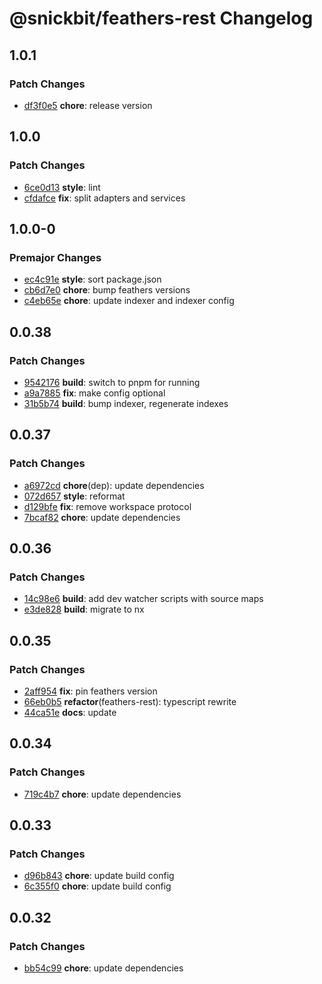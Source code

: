 # @snickbit/feathers-rest Changelog

## 1.0.1

### Patch Changes

- [df3f0e5](https://github.com/snickbit/feathers/commit/df3f0e5) **chore**:  release version

## 1.0.0

### Patch Changes

- [6ce0d13](https://github.com/snickbit/feathers/commit/6ce0d13) **style**:  lint
- [cfdafce](https://github.com/snickbit/feathers/commit/cfdafce) **fix**:  split adapters and services

## 1.0.0-0

### Premajor Changes

- [ec4c91e](https://github.com/snickbit/feathers/commit/ec4c91e) **style**:  sort package.json
- [cb6d7e0](https://github.com/snickbit/feathers/commit/cb6d7e0) **chore**:  bump feathers versions
- [c4eb65e](https://github.com/snickbit/feathers/commit/c4eb65e) **chore**:  update indexer and indexer config

## 0.0.38

### Patch Changes

- [9542176](https://github.com/snickbit/feathers/commit/9542176) **build**:  switch to pnpm for running
- [a9a7885](https://github.com/snickbit/feathers/commit/a9a7885) **fix**:  make config optional
- [31b5b74](https://github.com/snickbit/feathers/commit/31b5b74) **build**:  bump indexer, regenerate indexes

## 0.0.37

### Patch Changes

- [a6972cd](https://github.com/snickbit/feathers/commit/a6972cd) **chore**(dep):  update dependencies
- [072d657](https://github.com/snickbit/feathers/commit/072d657) **style**:  reformat
- [d129bfe](https://github.com/snickbit/feathers/commit/d129bfe) **fix**:  remove workspace protocol
- [7bcaf82](https://github.com/snickbit/feathers/commit/7bcaf82) **chore**:  update dependencies

## 0.0.36

### Patch Changes

- [14c98e6](https://github.com/snickbit/feathers/commit/14c98e6) **build**:  add dev watcher scripts with source maps
- [e3de828](https://github.com/snickbit/feathers/commit/e3de828) **build**:  migrate to nx

## 0.0.35

### Patch Changes

- [2aff954](https://github.com/snickbit/feathers/commit/2aff954) **fix**:  pin feathers version
- [66eb0b5](https://github.com/snickbit/feathers/commit/66eb0b5) **refactor**(feathers-rest):  typescript rewrite
- [44ca51e](https://github.com/snickbit/feathers/commit/44ca51e) **docs**:  update

## 0.0.34

### Patch Changes

- [719c4b7](https://github.com/snickbit/feathers/commit/719c4b7) **chore**:  update dependencies

## 0.0.33

### Patch Changes

- [d96b843](https://github.com/snickbit/feathers/commit/d96b843) **chore**:  update build config
- [6c355f0](https://github.com/snickbit/feathers/commit/6c355f0) **chore**:  update build config

## 0.0.32

### Patch Changes

- [bb54c99](https://github.com/snickbit/feathers/commit/bb54c99) **chore**:  update dependencies

